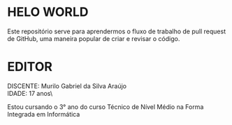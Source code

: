 # HELO WORLD

Este repositório serve para aprendermos o fluxo de trabalho de pull request de GitHub, uma maneira popular de criar e revisar o código.

# EDITOR

DISCENTE: Murilo Gabriel da Silva Araújo\
IDADE: 17 anos\

Estou cursando o 3° ano do curso Técnico de Nível Médio na Forma Integrada em Informática
